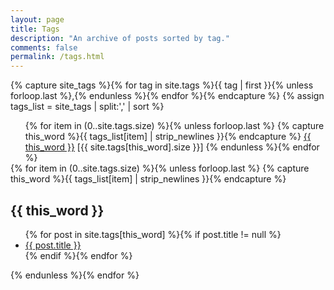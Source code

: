 ```yaml
---
layout: page
title: Tags
description: "An archive of posts sorted by tag."
comments: false
permalink: /tags.html
---
```


{% capture site_tags %}{% for tag in site.tags %}{{ tag | first }}{% unless forloop.last %},{% endunless %}{% endfor %}{% endcapture %}
{% assign tags_list = site_tags | split:',' | sort %}

<div>
<ul style="margin: 0;">
  {% for item in (0..site.tags.size) %}{% unless forloop.last %}
    {% capture this_word %}{{ tags_list[item] | strip_newlines }}{% endcapture %}
    <a href="./tags.html#{{ this_word }}"><span>{{ this_word }}</span></a> [<span>{{ site.tags[this_word].size }}</span>] 
  {% endunless %}{% endfor %}
</ul>
</div>

<div>
{% for item in (0..site.tags.size) %}{% unless forloop.last %}
  {% capture this_word %}{{ tags_list[item] | strip_newlines }}{% endcapture %}
    <h2 id="{{ this_word }}">{{ this_word }}</h2>
        <ul>
    {% for post in site.tags[this_word] %}{% if post.title != null %}
            <li><a href="{{ site.url }}{{ post.url }}" title="{{ post.title }}">{{ post.title }}</a></li>
    {% endif %}{% endfor %}
        </ul>
{% endunless %}{% endfor %}
</div>
